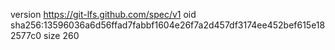 version https://git-lfs.github.com/spec/v1
oid sha256:13596036a6d56ffad7fabbf1604e26f7a2d457df3174ee452bef615e182577c0
size 260
